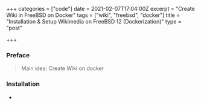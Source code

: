 +++
categories = ["code"]
date = 2021-02-07T17:04:00Z
excerpt = "Create Wiki in FreeBSD on Docker"
tags = ["wiki", "freebsd", "docker"]
title = "Installation & Setup Wikimedia on FreeBSD 12 (Dockerization)"
type = "post"

+++
### Preface

> Main idea: Create Wiki on docker

### Installation

* 